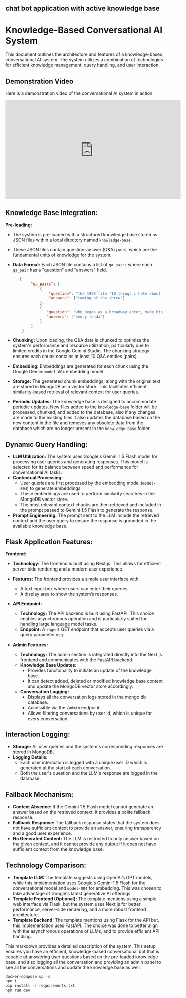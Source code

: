 ## chat bot application with active knowledge base



# Knowledge-Based Conversational AI System

This document outlines the architecture and features of a knowledge-based conversational AI system. The system utilizes a combination of technologies for efficient knowledge management, query handling, and user interaction.

## Demonstration Video

Here is a demonstration video of the conversational AI system in action:

<div align="center">
<iframe width="560" height="315" src="https://www.youtube.com/embed/3Mzf3pFW0qQ" title="YouTube video player" frameborder="0" allow="accelerometer; autoplay; clipboard-write; encrypted-media; gyroscope; picture-in-picture; web-share" allowfullscreen></iframe>
</div>


## Knowledge Base Integration:

**Pre-loading:**
*   The system is pre-loaded with a structured knowledge base stored as JSON files within a local directory named `knowledge-base`.
*   These JSON files contain question-answer (Q&A) pairs, which are the fundamental units of knowledge for the system.
*   **Data Format:** Each JSON file contains a list of `qa_pairs` where each `qa_pair` has a "question" and "answers" field.
    ```json
       {
            "qa_pairs": [
                {
                    "question": "the 1999 film '10 things i hate about you' is based on which shakespeare play",
                    "answers": ["taming of the shrew"]
                },
                {
                   "question": "who began as a broadway actor, made his hollywood debut in 1935, and had lead roles in the grapes of wrath, the ox-bow incident, mister roberts and 12 angry men",
                   "answers": ["henry fonda"]
                }
            ]
        }

    ```

*   **Chunking:** Upon loading, the Q&A data is chunked to optimize the system's performance and resource utilization, particularly due to limited credits in the Google Gemini Studio. The chunking strategy ensures each chunk contains at least 10 Q&A entities (pairs).

*   **Embedding:** Embeddings are generated for each chunk using the Google Gemini `model-004` embedding model.
*   **Storage:** The generated chunk embeddings, along with the original text are stored in MongoDB as a vector store. This facilitates efficient similarity-based retrieval of relevant context for user queries.

*   **Periodic Updates:** The knowledge base is designed to accommodate periodic updates. New files added to the `knowledge-base` folder will be processed, chunked, and added to the database, also if any changes are made to the existing files it also updates the database based on the new content in the file and removes any obsolete data from the database which are no longer present in the `knowledge-base` folder.

## Dynamic Query Handling:

*   **LLM Utilization:** The system uses Google's Gemini 1.5 Flash model for processing user queries and generating responses. This model is selected for its balance between speed and performance for conversational AI tasks.
*   **Contextual Processing:**
    *   User queries are first processed by the embedding model (`model-004`) to generate embeddings.
    *   These embeddings are used to perform similarity searches in the MongoDB vector store.
    *   The most relevant context chunks are then retrieved and included in the prompt passed to Gemini 1.5 Flash to generate the response.
*   **Prompt Engineering:** The prompt sent to the LLM include the retrieved context and the user query to ensure the response is grounded in the available knowledge base.

## Flask Application Features:

**Frontend:**
*   **Technology:** The frontend is built using Next.js. This allows for efficient server-side rendering and a modern user experience.
*   **Features:** The frontend provides a simple user interface with:
    *   A text input box where users can enter their queries.
    *   A display area to show the system’s responses.
*   **API Endpoint:**
    *   **Technology:** The API backend is built using FastAPI. This choice enables asynchronous operation and is particularly suited for handling large language model tasks.
    *   **Endpoint:** A `/agent` GET endpoint that accepts user queries via a query parameter `msg`.

*   **Admin Features:**
    * **Technology:**  The admin section is integrated directly into the Next.js frontend and communicates with the FastAPI backend.
    *   **Knowledge Base Updates:**
        *   Provides functionality to initiate an update of the knowledge base.
        *   It can detect added, deleted or modified knowledge base content and update the MongoDB vector store accordingly.
    *   **Conversation Logging:**
        *   Displays all the conversation logs stored in the mongo db database.
        *  Accessible via the `/admin` endpoint.
        *  Allows filtering conversations by user id, which is unique for every conversation.

## Interaction Logging:
*   **Storage:** All user queries and the system's corresponding responses are stored in MongoDB.
*   **Logging Details:**
    *   Each user interaction is logged with a unique user ID which is generated at the start of each conversation.
    *   Both the user's question and the LLM's response are logged in the database.

## Fallback Mechanism:

*   **Context Absence:** If the Gemini 1.5 Flash model cannot generate an answer based on the retrieved context, it provides a polite fallback response.
*   **Fallback Response:** The fallback response states that the system does not have sufficient context to provide an answer, ensuring transparency and a good user experience.
*   **No Generated Content:** The LLM is restricted to only answer based on the given context, and it cannot provide any output if it does not have sufficient context from the knowledge base.

## Technology Comparison:

*   **Template LLM:** The template suggests using OpenAI’s GPT models, while this implementation uses Google's Gemini 1.5 Flash for the conversational model and `model-004` for embedding. This was chosen to take advantage of Google's latest generative AI offerings.
*   **Template Frontend (Optional):** The template mentions using a simple web interface via Flask, but the system uses Next.js for better performance, server-side rendering, and a more robust frontend architecture.
* **Template Backend:** The template mentions using Flask for the API but, this implementation uses FastAPI. The choice was done to better align with the asynchronous operations of LLMs, and to provide efficient API handling.

This markdown provides a detailed description of the system. This setup ensures you have an efficient, knowledge-based conversational bot that is capable of answering user questions based on the pre-loaded knowledge base, and also logging all the conversation and providing an admin panel to see all the conversations and update the knowledge base as well.

```bash
docker-compose up -d
npm i
pip install -r requirements.txt
npm run dev
```
